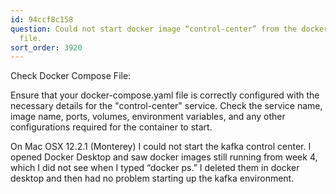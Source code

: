 ```yaml
---
id: 94ccf8c158
question: Could not start docker image “control-center” from the docker-compose.yaml
  file.
sort_order: 3920
---
```


Check Docker Compose File:

Ensure that your docker-compose.yaml file is correctly configured with the necessary details for the "control-center" service. Check the service name, image name, ports, volumes, environment variables, and any other configurations required for the container to start.

On Mac OSX 12.2.1 (Monterey) I could not start the kafka control center. I opened Docker Desktop and saw docker images still running from week 4, which I did not see when I typed “docker ps.” I deleted them in docker desktop and then had no problem starting up the kafka environment.

